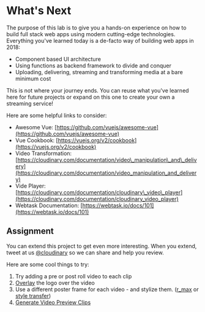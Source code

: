 # What's Next

The purpose of this lab is to give you a hands-on experience on how to build full stack web apps using modern cutting-edge technologies. Everything you've learned today is a de-facto way of building web apps in 2018:

* Component based UI architecture
* Using functions as backend framework to divide and conquer
* Uploading, delivering, streaming and transforming media at a bare minimum cost

This is not where your journey ends. You can reuse what you've learned here for future projects or expand on this one to create your own a streaming service!

Here are some helpful links to consider:

* Awesome Vue: [https://github.com/vuejs/awesome-vue](https://github.com/vuejs/awesome-vue)
* Vue Cookbook: [https://vuejs.org/v2/cookbook](https://vuejs.org/v2/cookbook)
* Video Transformation: [https://cloudinary.com/documentation/video\_manipulation\_and\_delivery](https://cloudinary.com/documentation/video_manipulation_and_delivery)
* Vide Player: [https://cloudinary.com/documentation/cloudinary\_video\_player](https://cloudinary.com/documentation/cloudinary_video_player)
* Webtask Documentation: [https://webtask.io/docs/101](https://webtask.io/docs/101)

## Assignment

You can extend this project to get even more interesting. When you extend, tweet at us [@cloudinary](https://twitter.com/cloudinary) so we can share and help you review.

Here are some cool things to try:

1. Try adding a pre or post roll video to each clip
2. [Overlay](https://cloudinary.com/documentation/image_transformations#image_and_text_overlays) the logo over the video
3. Use a different poster frame for each video - and stylize them. \([r\_max](https://cloudinary.com/cookbook/applying_rounded_corners_to_an_image) or [style transfer](https://cloudinary.com/documentation/neural_artwork_style_transfer_addon)\)
4. [Generate Video Preview Clips](https://cloudinary.com/cookbook/generating_video_preview_clips2)



